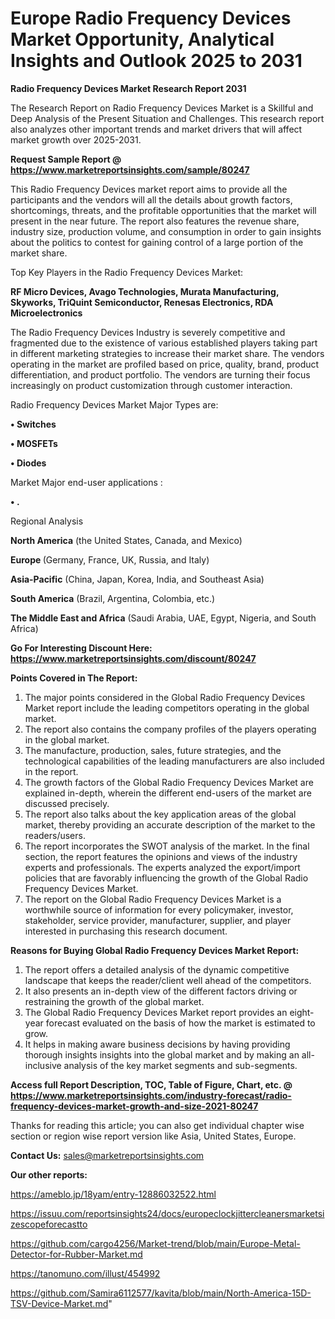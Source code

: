 # Europe Radio Frequency Devices Market Opportunity, Analytical Insights and Outlook 2025 to 2031

<strong>Radio Frequency Devices Market Research Report 2031</strong>

The Research Report on Radio Frequency Devices Market is a Skillful and Deep Analysis of the Present Situation and Challenges. This research report also analyzes other important trends and market drivers that will affect market growth over 2025-2031.

<strong>Request Sample Report @ <a href=https://www.marketreportsinsights.com/sample/80247>https://www.marketreportsinsights.com/sample/80247</a></strong>

This Radio Frequency Devices market report aims to provide all the participants and the vendors will all the details about growth factors, shortcomings, threats, and the profitable opportunities that the market will present in the near future. The report also features the revenue share, industry size, production volume, and consumption in order to gain insights about the politics to contest for gaining control of a large portion of the market share.

Top Key Players in the Radio Frequency Devices Market:

<strong>RF Micro Devices, Avago Technologies, Murata Manufacturing, Skyworks, TriQuint Semiconductor, Renesas Electronics, RDA Microelectronics</strong>

The Radio Frequency Devices Industry is severely competitive and fragmented due to the existence of various established players taking part in different marketing strategies to increase their market share. The vendors operating in the market are profiled based on price, quality, brand, product differentiation, and product portfolio. The vendors are turning their focus increasingly on product customization through customer interaction.

Radio Frequency Devices Market Major Types are:

<strong>• Switches

• MOSFETs

• Diodes</strong>

Market Major end-user applications :

<strong>• .</strong>

Regional Analysis

</u><strong><b>North America</b></strong> (the United States, Canada, and Mexico)

<strong><b>Europe </b></strong>(Germany, France, UK, Russia, and Italy)

<strong><b>Asia-Pacific</b></strong> (China, Japan, Korea, India, and Southeast Asia)

<strong><b>South America</b></strong> (Brazil, Argentina, Colombia, etc.)

<strong><b>The Middle East and Africa</b></strong> (Saudi Arabia, UAE, Egypt, Nigeria, and South Africa)

<strong>Go For Interesting Discount Here: <a href=https://www.marketreportsinsights.com/discount/80247>https://www.marketreportsinsights.com/discount/80247</a></strong>

<strong>Points Covered in The Report:</strong>
<ol>
  <li>The major points considered in the Global Radio Frequency Devices Market report include the leading competitors operating in the global market.</li>
  <li>The report also contains the company profiles of the players operating in the global market.</li>
  <li>The manufacture, production, sales, future strategies, and the technological capabilities of the leading manufacturers are also included in the report.</li>
  <li>The growth factors of the Global Radio Frequency Devices Market are explained in-depth, wherein the different end-users of the market are discussed precisely.</li>
  <li>The report also talks about the key application areas of the global market, thereby providing an accurate description of the market to the readers/users.</li>
  <li>The report incorporates the SWOT analysis of the market. In the final section, the report features the opinions and views of the industry experts and professionals. The experts analyzed the export/import policies that are favorably influencing the growth of the Global Radio Frequency Devices Market.</li>
  <li>The report on the Global Radio Frequency Devices Market is a worthwhile source of information for every policymaker, investor, stakeholder, service provider, manufacturer, supplier, and player interested in purchasing this research document.</li>
</ol>
<strong>Reasons for Buying Global Radio Frequency Devices Market Report:</strong>

<ol>
  <li>The report offers a detailed analysis of the dynamic competitive landscape that keeps the reader/client well ahead of the competitors.</li>
  <li>It also presents an in-depth view of the different factors driving or restraining the growth of the global market.</li>
  <li>The Global Radio Frequency Devices Market report provides an eight-year forecast evaluated on the basis of how the market is estimated to grow.</li>
  <li>It helps in making aware business decisions by having providing thorough insights insights into the global market and by making an all-inclusive analysis of the key market segments and sub-segments.</li>
</ol>
<strong>Access full Report Description, TOC, Table of Figure, Chart, etc. @ <a href=https://www.marketreportsinsights.com/industry-forecast/radio-frequency-devices-market-growth-and-size-2021-80247>https://www.marketreportsinsights.com/industry-forecast/radio-frequency-devices-market-growth-and-size-2021-80247</a></strong>


Thanks for reading this article; you can also get individual chapter wise section or region wise report version like Asia, United States, Europe.

<strong>Contact Us:</strong>
sales@marketreportsinsights.com

<strong>Our other reports:</strong>

<a href=https://ameblo.jp/18yam/entry-12886032522.html>https://ameblo.jp/18yam/entry-12886032522.html</a>

<a href=https://issuu.com/reportsinsights24/docs/europeclockjittercleanersmarketsizescopeforecastto>https://issuu.com/reportsinsights24/docs/europeclockjittercleanersmarketsizescopeforecastto</a>

<a href=https://github.com/cargo4256/Market-trend/blob/main/Europe-Metal-Detector-for-Rubber-Market.md>https://github.com/cargo4256/Market-trend/blob/main/Europe-Metal-Detector-for-Rubber-Market.md</a>

<a href=https://tanomuno.com/illust/454992>https://tanomuno.com/illust/454992</a>

<a href=https://github.com/Samira6112577/kavita/blob/main/North-America-15D-TSV-Device-Market.md>https://github.com/Samira6112577/kavita/blob/main/North-America-15D-TSV-Device-Market.md</a>"
